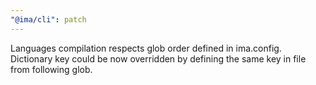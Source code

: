 ```yaml
---
"@ima/cli": patch
---
```


Languages compilation respects glob order defined in ima.config. 
Dictionary key could be now overridden by defining the same key in file from following glob. 

